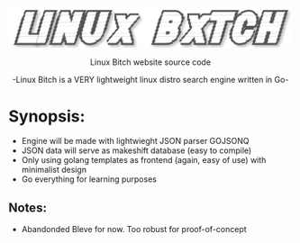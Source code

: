 ![](https://github.com/nickmancari/linux_bxtch/blob/master/images/Logo2.png)


<p align='center'> Linux Bitch website source code </p>

<p align='center'> -Linux Bitch is a VERY lightweight linux distro search engine written in Go- </p>

<p></p>

# Synopsis:
* Engine will be made with lightwieght JSON parser GOJSONQ
* JSON data will serve as makeshift database (easy to compile)
* Only using golang templates as frontend (again, easy of use) with minimalist design
* Go everything for learning purposes

## Notes:
- Abandonded Bleve for now. Too robust for proof-of-concept
